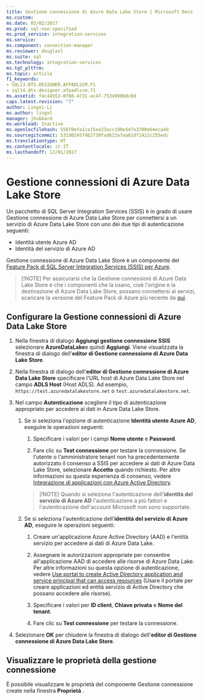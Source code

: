 ```yaml
---
title: Gestione connessione di Azure Data Lake Store | Microsoft Docs
ms.custom: 
ms.date: 03/02/2017
ms.prod: sql-non-specified
ms.prod_service: integration-services
ms.service: 
ms.component: connection-manager
ms.reviewer: douglasl
ms.suite: sql
ms.technology: integration-services
ms.tgt_pltfrm: 
ms.topic: article
f1_keywords:
- SQL13.DTS.DESIGNER.AFPADLSCM.F1
- sql14.dts.designer.afpadlscm.f1
ms.assetid: f4c44553-0f08-4731-ac47-7534990b8c8d
caps.latest.revision: "7"
author: Lingxi-Li
ms.author: lingxl
manager: jhubbard
ms.workload: Inactive
ms.openlocfilehash: 556f0efa1ce15ee23acc190e547e3700e64eca4d
ms.sourcegitcommit: 531d0245f4b2730fad623a7aa61df1422c255edc
ms.translationtype: HT
ms.contentlocale: it-IT
ms.lasthandoff: 12/01/2017
---
```

# <a name="azure-data-lake-store-connection-manager"></a>Gestione connessioni di Azure Data Lake Store
Un pacchetto di SQL Server Integration Services (SSIS) è in grado di usare Gestione connessione di Azure Data Lake Store per connettersi a un servizio di Azure Data Lake Store con uno dei due tipi di autenticazione seguenti:
-   Identità utente Azure AD
-   Identità del servizio di Azure AD 

Gestione connessione di Azure Data Lake Store è un componente del [Feature Pack di SQL Server Integration Services (SSIS) per Azure](../../integration-services/azure-feature-pack-for-integration-services-ssis.md).

>   [!NOTE]
> Per assicurarsi che la Gestione connessioni di Azure Data Lake Store e che i componenti che la usano, cioè l'origine e la destinazione di Azure Data Lake Store, possano connettersi ai servizi, scaricare la versione del Feature Pack di Azure più recente da [qui](https://www.microsoft.com/download/details.aspx?id=49492). 
 
## <a name="configure-the-azure-data-lake-store-connection-manager"></a>Configurare la Gestione connessioni di Azure Data Lake Store

1.  Nella finestra di dialogo **Aggiungi gestione connessione SSIS** selezionare **AzureDataLake**e quindi **Aggiungi**. Viene visualizzata la finestra di dialogo dell'**editor di Gestione connessione di Azure Data Lake Store**.
  
2.  Nella finestra di dialogo dell'**editor di Gestione connessione di Azure Data Lake Store** specificare l'URL host di Azure Data Lake Store nel campo **ADLS Host** (Host ADLS). Ad esempio, `https://test.azuredatalakestore.net` o `test.azuredatalakestore.net`.
  
3.  Nel campo **Autenticazione** scegliere il tipo di autenticazione appropriato per accedere ai dati in Azure Data Lake Store.

    1.  Se si seleziona l'opzione di autenticazione **Identità utente Azure AD**, eseguire le operazioni seguenti:
        1. Specificare i valori per i campi **Nome utente** e **Password**. 
    
        2. Fare clic su **Test connessione** per testare la connessione. Se l'utente o l'amministratore tenant non ha precedentemente autorizzato il consenso a SSIS per accedere ai dati di Azure Data Lake Store, selezionare **Accetto** quando richiesto. Per altre informazioni su questa esperienza di consenso, vedere [Integrazione di applicazioni con Azure Active Directory](https://docs.microsoft.com/azure/active-directory/active-directory-integrating-applications#updating-an-application).
    
        >   [!NOTE] 
        > Quando si seleziona l'autenticazione dell'**identità del servizio di Azure AD** l'autenticazione a più fattori e l'autenticazione dell'account Microsoft non sono supportate.
    
    2. Se si seleziona l'autenticazione dell'**identità del servizio di Azure AD**, eseguire le operazioni seguenti:
        1. Creare un'applicazione Azure Active Directory (AAD) e l'entità servizio per accedere ai dati di Azure Data Lake.
    
        2. Assegnare le autorizzazioni appropriate per consentire all'applicazione AAD di accedere alle risorse di Azure Data Lake. Per altre informazioni su questa opzione di autenticazione, vedere [Use portal to create Active Directory application and service principal that can access resources](https://docs.microsoft.com/azure/azure-resource-manager/resource-group-create-service-principal-portal) (Usare il portale per creare applicazioni ed entità servizio di Active Directory che possano accedere alle risorse).
    
        3. Specificare i valori per **ID client**, **Chiave privata** e **Nome del tenant**.
    
        4. Fare clic su **Test connessione** per testare la connessione.  
  
6.  Selezionare **OK** per chiudere la finestra di dialogo dell'**editor di Gestione connessione di Azure Data Lake Store**.  

## <a name="view-the-properties-of-the-connection-manager"></a>Visualizzare le proprietà della gestione connessione
È possibile visualizzare le proprietà del componente Gestione connessione create nella finestra **Proprietà** .  
  
  
